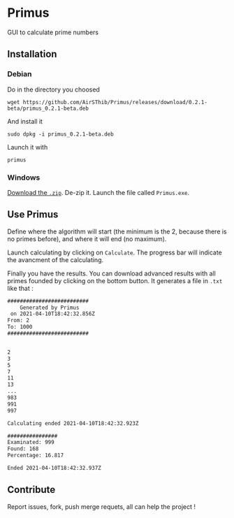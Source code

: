 # Primus
GUI to calculate prime numbers

## Installation

### Debian

Do in the directory you choosed
```shell
wget https://github.com/AirSThib/Primus/releases/download/0.2.1-beta/primus_0.2.1-beta.deb
```

And install it
```shell
sudo dpkg -i primus_0.2.1-beta.deb
```

Launch it with
```shell
primus
```

### Windows

[Download the `.zip`](https://github.com/AirSThib/Primus/releases/download/0.2.1-beta/Primus-mingw32.zip). De-zip it. Launch the file called `Primus.exe`.

## Use Primus

Define where the algorithm will start (the minimum is the 2, because there is no primes before), and where it will end (no maximum).

Launch calculating by clicking on `Calculate`. The progress bar will indicate the avancment of the calculating.

Finally you have the results. You can download advanced results with all primes founded by clicking on the bottom button. It generates a file in `.txt` like that :
```txt
##########################
    Generated by Primus
 on 2021-04-10T18:42:32.856Z
From: 2
To: 1000
##########################


2
3
5
7
11
13
...
983
991
997

Calculating ended 2021-04-10T18:42:32.923Z

################
Examinated: 999
Found: 168
Percentage: 16.817

Ended 2021-04-10T18:42:32.937Z
```

## Contribute

Report issues, fork, push merge requets, all can help the project !
